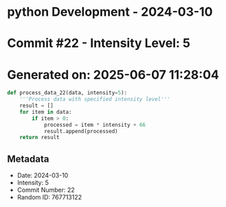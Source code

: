 ﻿# python Development - 2024-03-10
# Commit #22 - Intensity Level: 5
# Generated on: 2025-06-07 11:28:04
```python
def process_data_22(data, intensity=5):
    '''Process data with specified intensity level'''
    result = []
    for item in data:
        if item > 0:
            processed = item * intensity + 66
            result.append(processed)
    return result
```
## Metadata
- Date: 2024-03-10
- Intensity: 5
- Commit Number: 22
- Random ID: 767713122
